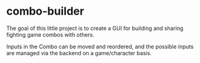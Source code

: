 # combo-builder

The goal of this little project is to create a GUI for building and sharing fighting game combos with others.

Inputs in the Combo can be moved and reordered, and the possible inputs are managed via the backend on a game/character basis.
